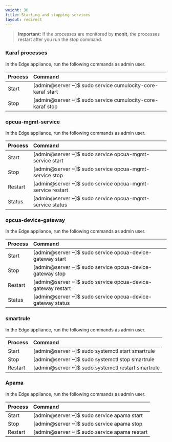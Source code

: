 ```yaml
---
weight: 30
title: Starting and stopping services
layout: redirect
---
```


>**Important:** If the processes are monitored by **monit**, the processes restart after you run the *stop* command.

### Karaf processes

In the Edge appliance, run the following commands as admin user.

|Process|Command|
|:---|:---
|Start|[admin@server ~]$ sudo service cumulocity-core-karaf start
|Stop|[admin@server ~]$ sudo service cumulocity-core-karaf stop


### opcua-mgmt-service

In the Edge appliance, run the following commands as admin user.

|Process|Command|
|:---|:---
|Start|[admin@server ~]$ sudo service opcua-mgmt-service start
|Stop|[admin@server ~]$ sudo service opcua-mgmt-service stop
|Restart|[admin@server ~]$ sudo service opcua-mgmt-service restart
|Status|[admin@server ~]$ sudo service opcua-mgmt-service status

### opcua-device-gateway

In the Edge appliance, run the following commands as admin user.

|Process|Command|
|:---|:---
|Start|[admin@server ~]$ sudo service opcua-device-gateway start
|Stop|[admin@server ~]$ sudo service opcua-device-gateway stop
|Restart|[admin@server ~]$ sudo service opcua-device-gateway restart
|Status|[admin@server ~]$ sudo service opcua-device-gateway status 

### smartrule

In the Edge appliance, run the following commands as admin user. 

|Process|Command|
|:---|:---
|Start|[admin@server ~]$ sudo systemctl start smartrule
|Stop|[admin@server ~]$ sudo systemctl stop smartrule
|Restart|[admin@server ~]$ sudo systemctl restart smartrule 

### Apama

In the Edge appliance, run the following commands as admin user.

|Process|Command|
|:---|:---
|Start|[admin@server ~]$ sudo service apama start
|Stop|[admin@server ~]$ sudo service apama stop
|Restart|[admin@server ~]$ sudo service apama restart  

	
